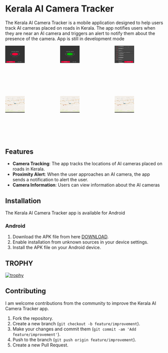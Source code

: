 # Kerala AI Camera Tracker

The Kerala AI Camera Tracker is a mobile application designed to help users track AI cameras placed on roads in Kerala. The app notifies users when they are near an AI camera and triggers an alert to notify them about the presence of the camera.
App is still in development mode

<div style="display: grid; grid-template-columns: repeat(3, 1fr); gap: 20px;">
    <img src="https://github.com/rameshvoltella/KeralaAICameraTracker/blob/beta/appfiles/one.jpeg?raw=true" alt="Tracker OFF" style="width: 40%; height: 40%;">
    <img src="https://github.com/rameshvoltella/KeralaAICameraTracker/blob/beta/appfiles/teo.jpeg?raw=true" alt="Tracker ON" style="width: 40%; height: 40%;">
    <img src="https://github.com/rameshvoltella/KeralaAICameraTracker/blob/beta/appfiles/three.jpeg?raw=true" alt="Location List" style="width: 40%; height: 40%;">
    <img src="https://github.com/rameshvoltella/KeralaAICameraTracker/blob/beta/appfiles/four.jpeg?raw=true" alt="MAP VIEW" style="width: 40%; height: 40%;">
    <img src="https://github.com/rameshvoltella/KeralaAICameraTracker/blob/beta/appfiles/four.jpeg?raw=true" alt="NOTIFICATION 1" style="width: 40%; height: 40%;">
    <img src="https://github.com/rameshvoltella/KeralaAICameraTracker/blob/beta/appfiles/four.jpeg?raw=true" alt="NOTIFICATION 2" style="width: 40%; height: 40%;">

</div>

## Features

- **Camera Tracking**: The app tracks the locations of AI cameras placed on roads in Kerala.
- **Proximity Alert**: When the user approaches an AI camera, the app sends a notification to alert the user.
- **Camera Information**: Users can view information about the AI cameras

## Installation

The Kerala AI Camera Tracker app is available for Android 

### Android

1. Download the APK file from here [DOWNLOAD](https://github.com/rameshvoltella/KeralaAICameraTracker/raw/beta/appfiles/apk/a1_cam_alpha_build%231.apk).
2. Enable installation from unknown sources in your device settings.
3. Install the APK file on your Android device.

## TROPHY

[![trophy](https://github-profile-trophy.vercel.app/?username=rameshvoltella)](https://github.com/ryo-ma/github-profile-trophy)
## Contributing

I am welcome contributions from the community to improve the Kerala AI Camera Tracker app.

1. Fork the repository.
2. Create a new branch (`git checkout -b feature/improvement`).
3. Make your changes and commit them (`git commit -am 'Add feature/improvement'`).
4. Push to the branch (`git push origin feature/improvement`).
5. Create a new Pull Request.

